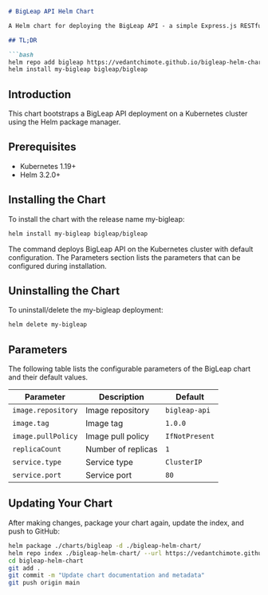 ```markdown
# BigLeap API Helm Chart

A Helm chart for deploying the BigLeap API - a simple Express.js RESTful API for user management.

## TL;DR

```bash
helm repo add bigleap https://vedantchimote.github.io/bigleap-helm-chart
helm install my-bigleap bigleap/bigleap
```

## Introduction

This chart bootstraps a BigLeap API deployment on a Kubernetes cluster using the Helm package manager.

## Prerequisites

- Kubernetes 1.19+
- Helm 3.2.0+

## Installing the Chart

To install the chart with the release name my-bigleap:

```bash
helm install my-bigleap bigleap/bigleap
```

The command deploys BigLeap API on the Kubernetes cluster with default configuration. The Parameters section lists the parameters that can be configured during installation.

## Uninstalling the Chart

To uninstall/delete the my-bigleap deployment:

```bash
helm delete my-bigleap
```

## Parameters

The following table lists the configurable parameters of the BigLeap chart and their default values.

| Parameter           | Description        | Default        |
|--------------------|--------------------|----------------|
| `image.repository` | Image repository   | `bigleap-api`  |
| `image.tag`        | Image tag          | `1.0.0`        |
| `image.pullPolicy` | Image pull policy  | `IfNotPresent` |
| `replicaCount`     | Number of replicas | `1`            |
| `service.type`     | Service type       | `ClusterIP`    |
| `service.port`     | Service port       | `80`           |

## Updating Your Chart

After making changes, package your chart again, update the index, and push to GitHub:

```bash
helm package ./charts/bigleap -d ./bigleap-helm-chart/
helm repo index ./bigleap-helm-chart/ --url https://vedantchimote.github.io/bigleap-helm-chart
cd bigleap-helm-chart
git add .
git commit -m "Update chart documentation and metadata"
git push origin main
```